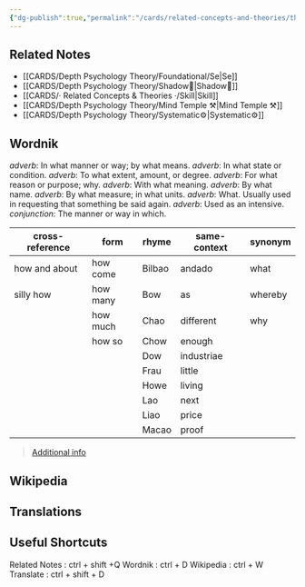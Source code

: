 ```yaml
---
{"dg-publish":true,"permalink":"/cards/related-concepts-and-theories/the-how/","created":"2022-12-31T00:36:30.657+01:00","updated":"2023-05-24T13:51:58.330+02:00"}
---
```


## Related Notes 
- [[CARDS/Depth Psychology Theory/Foundational/Se\|Se]]
- [[CARDS/Depth Psychology Theory/Shadow👤\|Shadow👤]]
- [[CARDS/· Related Concepts & Theories ·/Skill\|Skill]]
- [[CARDS/Depth Psychology Theory/Mind Temple ⚒️\|Mind Temple ⚒️]]
- [[CARDS/Depth Psychology Theory/Systematic⚙️\|Systematic⚙️]]

## Wordnik 
*adverb*: In what manner or way; by what means.
*adverb*: In what state or condition.
*adverb*: To what extent, amount, or degree.
*adverb*: For what reason or purpose; why.
*adverb*: With what meaning.
*adverb*: By what name.
*adverb*: By what measure; in what units.
*adverb*: What. Usually used in requesting that something be said again.
*adverb*: Used as an intensive.
*conjunction*: The manner or way in which.

| cross-reference |form |rhyme |same-context |synonym |
| --- | --- | --- | --- | --- |
| how and about | how come | Bilbao | andado | what |
| silly how | how many | Bow | as | whereby |
|  | how much | Chao | different | why |
|  | how so | Chow | enough |  |
|  |  | Dow | industriae |  |
|  |  | Frau | little |  |
|  |  | Howe | living |  |
|  |  | Lao | next |  |
|  |  | Liao | price |  |
|  |  | Macao | proof |  |

> [Additional info](https://www.wordnik.com/words/how)

## Wikipedia 


## Translations 


## Useful Shortcuts
Related Notes : ctrl + shift +Q
Wordnik : ctrl + D
Wikipedia : ctrl + W
Translate : ctrl + shift + D 